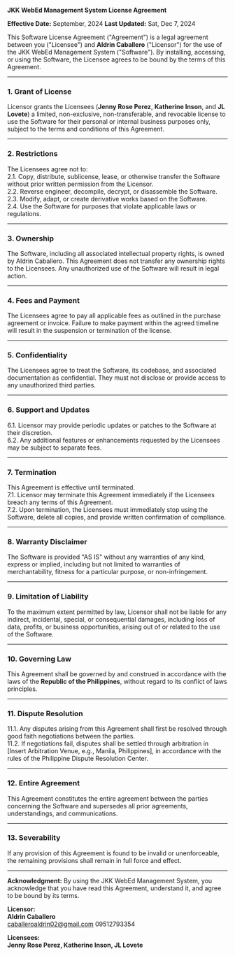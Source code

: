 **JKK WebEd Management System License Agreement**  

**Effective Date:** September, 2024
**Last Updated:** Sat, Dec 7, 2024

This Software License Agreement ("Agreement") is a legal agreement between you ("Licensee") and **Aldrin Caballero** ("Licensor") for the use of the JKK WebEd Management System ("Software"). By installing, accessing, or using the Software, the Licensee agrees to be bound by the terms of this Agreement.  

---

### 1. Grant of License
Licensor grants the Licensees (**Jenny Rose Perez**, **Katherine Inson**, and **JL Lovete**) a limited, non-exclusive, non-transferable, and revocable license to use the Software for their personal or internal business purposes only, subject to the terms and conditions of this Agreement.  

---

### 2. Restrictions  
The Licensees agree not to:  
2.1. Copy, distribute, sublicense, lease, or otherwise transfer the Software without prior written permission from the Licensor.  
2.2. Reverse engineer, decompile, decrypt, or disassemble the Software.  
2.3. Modify, adapt, or create derivative works based on the Software.  
2.4. Use the Software for purposes that violate applicable laws or regulations.  

---

### 3. Ownership  
The Software, including all associated intellectual property rights, is owned by Aldrin Caballero. This Agreement does not transfer any ownership rights to the Licensees. Any unauthorized use of the Software will result in legal action.  

---

### 4. Fees and Payment  
The Licensees agree to pay all applicable fees as outlined in the purchase agreement or invoice. Failure to make payment within the agreed timeline will result in the suspension or termination of the license.  

---

### 5. Confidentiality  
The Licensees agree to treat the Software, its codebase, and associated documentation as confidential. They must not disclose or provide access to any unauthorized third parties.  

---

### 6. Support and Updates  
6.1. Licensor may provide periodic updates or patches to the Software at their discretion.  
6.2. Any additional features or enhancements requested by the Licensees may be subject to separate fees.  

---

### 7. Termination 
This Agreement is effective until terminated.  
7.1. Licensor may terminate this Agreement immediately if the Licensees breach any terms of this Agreement.  
7.2. Upon termination, the Licensees must immediately stop using the Software, delete all copies, and provide written confirmation of compliance.  

---

### 8. Warranty Disclaimer  
The Software is provided "AS IS" without any warranties of any kind, express or implied, including but not limited to warranties of merchantability, fitness for a particular purpose, or non-infringement.  

---

### 9. Limitation of Liability 
To the maximum extent permitted by law, Licensor shall not be liable for any indirect, incidental, special, or consequential damages, including loss of data, profits, or business opportunities, arising out of or related to the use of the Software.  

---

### 10. Governing Law 
This Agreement shall be governed by and construed in accordance with the laws of the **Republic of the Philippines**, without regard to its conflict of laws principles.  

---

### 11. Dispute Resolution 
11.1. Any disputes arising from this Agreement shall first be resolved through good faith negotiations between the parties.  
11.2. If negotiations fail, disputes shall be settled through arbitration in [Insert Arbitration Venue, e.g., Manila, Philippines], in accordance with the rules of the Philippine Dispute Resolution Center.  

---

### 12. Entire Agreement
This Agreement constitutes the entire agreement between the parties concerning the Software and supersedes all prior agreements, understandings, and communications.  

---

### 13. Severability 
If any provision of this Agreement is found to be invalid or unenforceable, the remaining provisions shall remain in full force and effect.  

---

**Acknowledgment:**
By using the JKK WebEd Management System, you acknowledge that you have read this Agreement, understand it, and agree to be bound by its terms.  

**Licensor:**  
**Aldrin Caballero**  
caballeroaldrin02@gmail.com
09512793354

**Licensees:**  
**Jenny Rose Perez, Katherine Inson, JL Lovete**  

